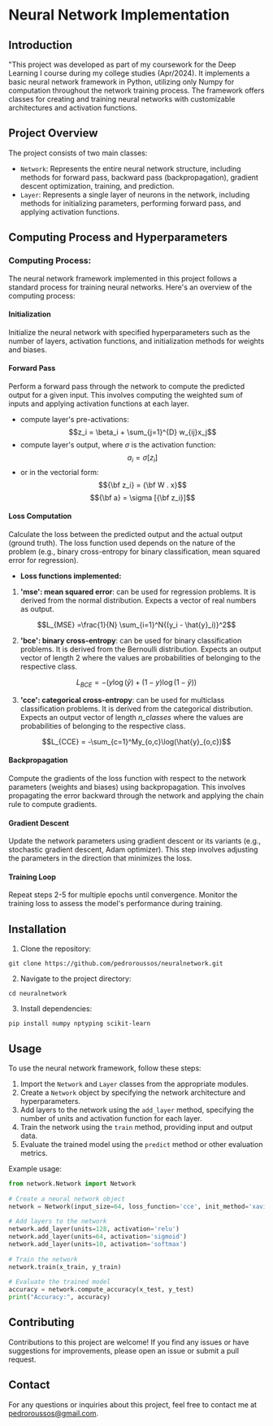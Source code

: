 # Neural Network Implementation  
  
## Introduction  
"This project was developed as part of my coursework for the Deep Learning I course during my college studies (Apr/2024). It implements a basic neural network framework in Python, utilizing only Numpy for computation throughout the network training process. The framework offers classes for creating and training neural networks with customizable architectures and activation functions.  
  
## Project Overview  
The project consists of two main classes:  
- `Network`: Represents the entire neural network structure, including methods for forward pass, backward pass (backpropagation), gradient descent optimization, training, and prediction.  
- `Layer`: Represents a single layer of neurons in the network, including methods for initializing parameters, performing forward pass, and applying activation functions.  
  
  
  
## Computing Process and Hyperparameters    
### Computing Process:    
The neural network framework implemented in this project follows a standard process for training neural networks. Here's an overview of the computing process:    
    
#### Initialization 
Initialize the neural network with specified hyperparameters such as the number of layers, activation functions, and initialization methods for weights and biases.    
    
#### Forward Pass 
Perform a forward pass through the network to compute the predicted output for a given input. This involves computing the weighted sum of inputs and applying activation functions at each layer.    
    
- compute layer's pre-activations:    
$$z_i = \beta_i +  \sum_{j=1}^{D} w_{ij}x_j$$    
- compute layer's output, where $\sigma$ is the activation function:    
$$a_i = \sigma[z_i]$$    
- or in the vectorial form:    
$${\bf z_i} = {\bf W . x}$$ 
$${\bf a} = \sigma [{\bf z_i}]$$    
    
   
#### Loss Computation  
Calculate the loss between the predicted output and the actual output (ground truth). The loss function used depends on the nature of the problem (e.g., binary cross-entropy for binary classification, mean squared error for regression).    
  
- **Loss functions implemented:**  
1. **'mse': mean squared error**: can be used for regression problems. It is derived from the normal distribution. Expects a vector of real numbers as output.  

$$L_{MSE} =\frac{1}{N} \sum_{i=1}^N{(y_i - \hat{y}_i)}^2$$  
      
2. **'bce': binary cross-entropy**: can be used for binary classification problems. It is derived from the Bernoulli distribution. Expects an output vector of length 2 where the values are probabilities of belonging to the respective class.
 
$$L_{BCE} = {-(y\log(\hat{y}) + (1 - y)\log(1 - \hat{y}))}$$ 
 
3. **'cce': categorical cross-entropy**: can be used for multiclass classification problems. It is derived from the categorical distribution. Expects an output vector of length *n_classes* where the values are probabilities of belonging to the respective class.  
 
$$L_{CCE} = -\sum_{c=1}^My_{o,c}\log(\hat{y}_{o,c})$$  
                
#### Backpropagation  
Compute the gradients of the loss function with respect to the network parameters (weights and biases) using backpropagation. This involves propagating the error backward through the network and applying the chain rule to compute gradients.    
    
#### Gradient Descent  
Update the network parameters using gradient descent or its variants (e.g., stochastic gradient descent, Adam optimizer). This step involves adjusting the parameters in the direction that minimizes the loss.    
    
#### Training Loop  
Repeat steps 2-5 for multiple epochs until convergence. Monitor the training loss to assess the model's performance during training.  
  
## Installation  
1. Clone the repository:  
```commandline  
git clone https://github.com/pedroroussos/neuralnetwork.git  
```  
2. Navigate to the project directory:  
```commandline  
cd neuralnetwork  
```  
3. Install dependencies:  
```commandline  
pip install numpy nptyping scikit-learn  
```  
  
## Usage  
To use the neural network framework, follow these steps:  
1. Import the `Network` and `Layer` classes from the appropriate modules.  
2. Create a `Network` object by specifying the network architecture and hyperparameters.  
3. Add layers to the network using the `add_layer` method, specifying the number of units and activation function for each layer.  
4. Train the network using the `train` method, providing input and output data.  
5. Evaluate the trained model using the `predict` method or other evaluation metrics.  
  
Example usage:  
```python  
from network.Network import Network  
  
# Create a neural network object  
network = Network(input_size=64, loss_function='cce', init_method='xavier', batch_size=2, n_epochs=100, learning_rate=0.01, optimizer='adam')  
  
# Add layers to the network  
network.add_layer(units=128, activation='relu')  
network.add_layer(units=64, activation='sigmoid')  
network.add_layer(units=10, activation='softmax')  
  
# Train the network  
network.train(x_train, y_train)  
  
# Evaluate the trained model  
accuracy = network.compute_accuracy(x_test, y_test)  
print("Accuracy:", accuracy)  
```  
  ## Contributing  
Contributions to this project are welcome! If you find any issues or have suggestions for improvements, please open an issue or submit a pull request.  
  
## Contact  
For any questions or inquiries about this project, feel free to contact me at pedroroussos@gmail.com.